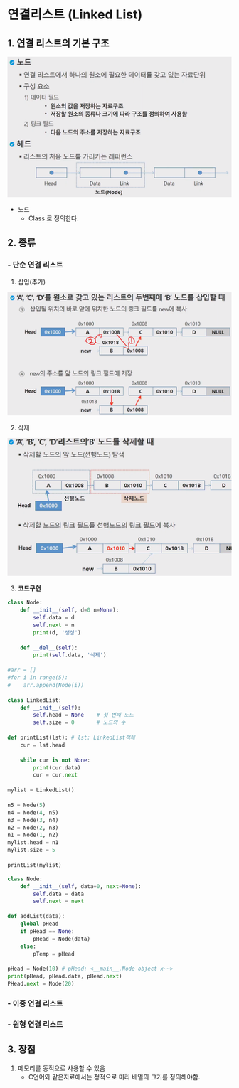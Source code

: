 # 연결리스트 (Linked List)

## 1. 연결 리스트의 기본 구조

![image-20200409102317833](img/image-20200409102317833.png)

- 노드
  - Class 로 정의한다.



## 2. 종류

### - 단순 연결 리스트

1. 삽입(추가)

![image-20200409104130790](img/image-20200409104130790.png)



2. 삭제

![image-20200409104401912](img/image-20200409104401912.png)



3. **코드구현**

```python
class Node:
    def __init__(self, d=0 n=None):
        self.data = d
        self.next = n
        print(d, '생성')
        
    def __del__(self):
        print(self.data, '삭제')
        
#arr = []        
#for i in range(5):
#    arr.append(Node(i))    

class LinkedList:
    def __init__(self):
        self.head = None	# 첫 번째 노드
        self.size = 0		# 노드의 수
        
def printList(lst): # lst: LinkedList객체
    cur = lst.head
   
	while cur is not None:
        print(cur.data)
        cur = cur.next

mylist = LinkedList()

n5 = Node(5)
n4 = Node(4, n5)
n3 = Node(3, n4)
n2 = Node(2, n3)
n1 = Node(1, n2)
mylist.head = n1
mylist.size = 5

printList(mylist)
```



```python
class Node:
    def __init__(self, data=0, next=None):
        self.data = data
        self.next = next

def addList(data):
    global pHead
    if pHead == None:
        pHead = Node(data)
    else:
        pTemp = pHead
        
pHead = Node(10) # pHead: <__main__.Node object x~~>
print(pHead, pHead.data, pHead.next)
PHead.next = Node(20)


```







### - 이중 연결 리스트

### - 원형 연결 리스트



## 3. 장점

1. 메모리를 동적으로 사용할 수 있음
   - C언어와 같은자료에서는 정적으로 미리 배열의 크기를 정의해야함.





